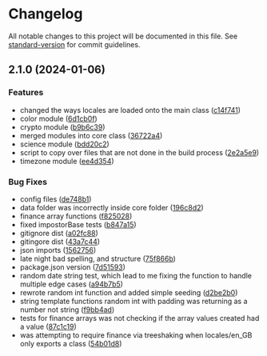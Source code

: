# Changelog

All notable changes to this project will be documented in this file. See [standard-version](https://github.com/conventional-changelog/standard-version) for commit guidelines.

## 2.1.0 (2024-01-06)

### Features

- changed the ways locales are loaded onto the main class ([c14f741](https://github.com/carlbeattie2000/impostor.js/commit/c14f7413f101d4b20ef1540e77ec3d15c9ea451a))
- color module ([6d1cb0f](https://github.com/carlbeattie2000/impostor.js/commit/6d1cb0f182264a6dc562f2ef6da7ca35182585c1))
- crypto module ([b9b6c39](https://github.com/carlbeattie2000/impostor.js/commit/b9b6c39a6963cd39158154585a0518da56a3d208))
- merged modules into core class ([36722a4](https://github.com/carlbeattie2000/impostor.js/commit/36722a476fc832aba6e8057390c76391dbbd278d))
- science module ([bdd20c2](https://github.com/carlbeattie2000/impostor.js/commit/bdd20c2c00040f9d363a874fd7ec41ebc991ffc5))
- script to copy over files that are not done in the build process ([2e2a5e9](https://github.com/carlbeattie2000/impostor.js/commit/2e2a5e9ad8553475e9fe58a23a3b4b836d88b6d9))
- timezone module ([ee4d354](https://github.com/carlbeattie2000/impostor.js/commit/ee4d354242544e4305e6b49e52fa9ec23dda1c21))

### Bug Fixes

- config files ([de748b1](https://github.com/carlbeattie2000/impostor.js/commit/de748b1d0753e9197e3071eed5d3e707fb4cfd73))
- data folder was incorrectly inside core folder ([196c8d2](https://github.com/carlbeattie2000/impostor.js/commit/196c8d2c329020bf1d57b04f2a910efe849feffa))
- finance array functions ([f825028](https://github.com/carlbeattie2000/impostor.js/commit/f825028f8d9e6e5083cdb088cd36f8cc643ea3b8))
- fixed impostorBase tests ([b847a15](https://github.com/carlbeattie2000/impostor.js/commit/b847a15400f10c22b6315b4f73bacd8021bdda14))
- gitignore dist ([a02fc88](https://github.com/carlbeattie2000/impostor.js/commit/a02fc883ba5b834d4d4efb4527a956f1b04e5498))
- gitingore dist ([43a7c44](https://github.com/carlbeattie2000/impostor.js/commit/43a7c447a09ae8a75c4f9900ab02bb568b9a16fb))
- json imports ([1562756](https://github.com/carlbeattie2000/impostor.js/commit/15627566d8a7336aea7c928c90597daa9276d9e6))
- late night bad spelling, and structure ([75f866b](https://github.com/carlbeattie2000/impostor.js/commit/75f866b8e844ab3b85fff5c815d07c1fc6bce150))
- package.json version ([7d51593](https://github.com/carlbeattie2000/impostor.js/commit/7d5159381e3e1c03aa1faa1e33de3eb151b17317))
- random date string test, which lead to me fixing the function to handle multiple edge cases ([a94b7b5](https://github.com/carlbeattie2000/impostor.js/commit/a94b7b5d7ca79e046c2361c46cc3e23723a7f850))
- rewrote random int function and added simple seeding ([d2be2b0](https://github.com/carlbeattie2000/impostor.js/commit/d2be2b0f509d05affb3f90f7bd47dcf2a0dce041))
- string template functions random int with padding was returning as a number not string ([f9bb4ad](https://github.com/carlbeattie2000/impostor.js/commit/f9bb4adfdfd657f472fb82d7db49647d08290d3d))
- tests for finance arrays was not checking if the array values created had a value ([87c1c19](https://github.com/carlbeattie2000/impostor.js/commit/87c1c19efb46b0b1b94ba930a23332ad73a6a92f))
- was attempting to require finance via treeshaking when locales/en_GB only exports a class ([54b01d8](https://github.com/carlbeattie2000/impostor.js/commit/54b01d8c0586c5b47bfff308fabe607cab5af4c6))
